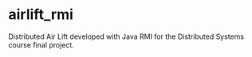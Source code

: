 # airlift_rmi
Distributed Air Lift developed with Java RMI for the Distributed Systems course final project.
